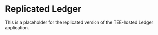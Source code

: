# Replicated Ledger

This is a placeholder for the replicated version of the TEE-hosted Ledger
application.
